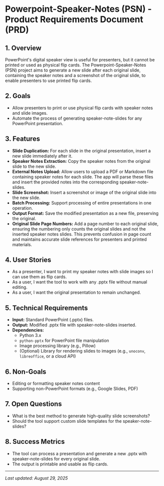 # Powerpoint-Speaker-Notes (PSN) - Product Requirements Document (PRD)

## 1. Overview
PowerPoint's digital speaker view is useful for presenters, but it cannot be printed or used as physical flip cards. The Powerpoint-Speaker-Notes (PSN) project aims to generate a new slide after each original slide, containing the speaker notes and a screenshot of the original slide, to enable presenters to use printed flip cards.

## 2. Goals
- Allow presenters to print or use physical flip cards with speaker notes and slide images.
- Automate the process of generating speaker-note-slides for any PowerPoint presentation.

## 3. Features
- **Slide Duplication:** For each slide in the original presentation, insert a new slide immediately after it.
- **Speaker Notes Extraction:** Copy the speaker notes from the original slide to the new slide.
- **External Notes Upload:** Allow users to upload a PDF or Markdown file containing speaker notes for each slide. The app will parse these files and insert the provided notes into the corresponding speaker-note-slides.
- **Slide Screenshot:** Insert a screenshot or image of the original slide into the new slide.
- **Batch Processing:** Support processing of entire presentations in one operation.
- **Output Format:** Save the modified presentation as a new file, preserving the original.
 - **Original Slide Page Numbers:** Add a page number to each original slide, ensuring the numbering only counts the original slides and not the inserted speaker notes slides. This prevents confusion in page count and maintains accurate slide references for presenters and printed materials.

## 4. User Stories
- As a presenter, I want to print my speaker notes with slide images so I can use them as flip cards.
- As a user, I want the tool to work with any .pptx file without manual editing.
- As a user, I want the original presentation to remain unchanged.

## 5. Technical Requirements
- **Input:** Standard PowerPoint (.pptx) files.
- **Output:** Modified .pptx file with speaker-note-slides inserted.
- **Dependencies:**
  - Python 3.x
  - `python-pptx` for PowerPoint file manipulation
  - Image processing library (e.g., Pillow)
  - (Optional) Library for rendering slides to images (e.g., `unoconv`, `libreoffice`, or a cloud API)

## 6. Non-Goals
- Editing or formatting speaker notes content
- Supporting non-PowerPoint formats (e.g., Google Slides, PDF)

## 7. Open Questions
- What is the best method to generate high-quality slide screenshots?
- Should the tool support custom slide templates for the speaker-note-slides?

## 8. Success Metrics
- The tool can process a presentation and generate a new .pptx with speaker-note-slides for every original slide.
- The output is printable and usable as flip cards.

---
_Last updated: August 29, 2025_
